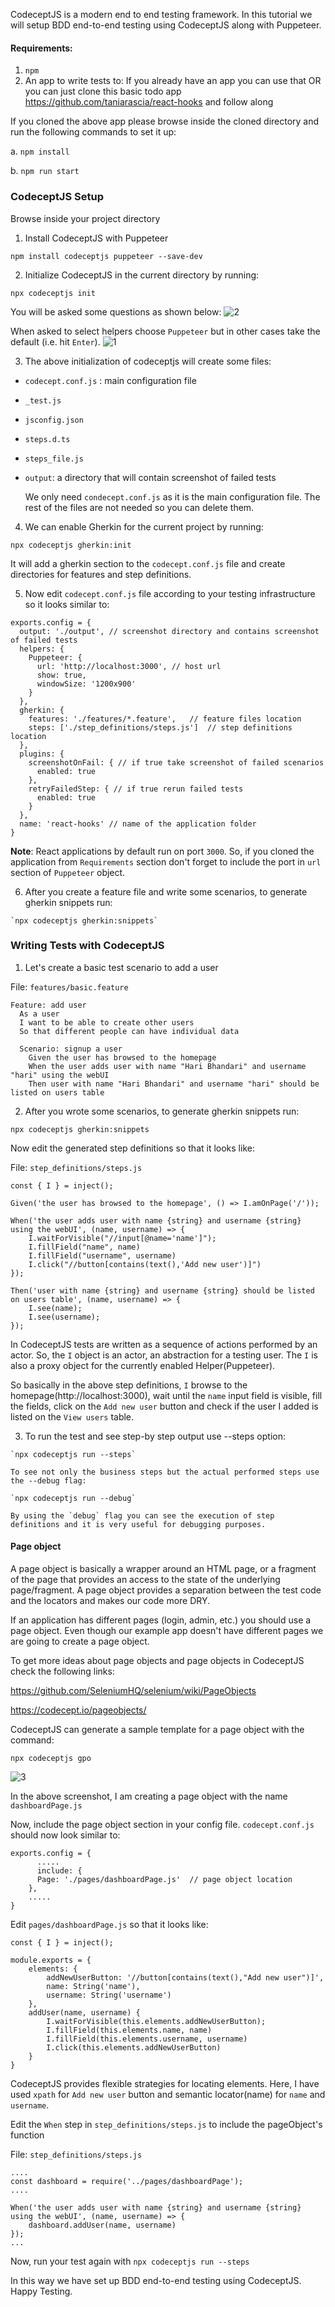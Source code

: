 
CodeceptJS is a modern end to end testing framework. In this tutorial we will setup BDD end-to-end testing using CodeceptJS along with Puppeteer.

#### Requirements:
1. `npm`
2. An app to write tests to: If you already have an app you can use that OR
 you can just clone this basic todo app https://github.com/taniarascia/react-hooks and follow along

If you cloned the above app please browse inside the cloned directory and run the following commands to set it up:

a. `npm install`

b. `npm run start`
### CodeceptJS Setup
Browse inside your project directory
1. Install CodeceptJS with Puppeteer

  `npm install codeceptjs puppeteer --save-dev`

2. Initialize CodeceptJS in the current directory by running:

  `npx codeceptjs init`

  You will be asked some questions as shown below:
![2](https://user-images.githubusercontent.com/34328907/80667879-04605f00-8ac0-11ea-9c2c-40f5ddf3180c.png)

  When asked to select helpers choose `Puppeteer` but in other cases take the default (i.e. hit `Enter`).
  ![1](https://user-images.githubusercontent.com/34328907/82856381-8dd34780-9f2d-11ea-9c47-7c9fe7a0fd55.png)

3. The above initialization of codeceptjs will create some files:
- `codecept.conf.js` : main configuration file
- `_test.js`
- `jsconfig.json`
- `steps.d.ts`
- `steps_file.js`
- `output`: a directory that will contain screenshot of failed tests

  We only need `condecept.conf.js` as it is the main configuration file. The rest of the files are not needed so you can delete them.

4.  We can enable Gherkin for the current project by running:

  `npx codeceptjs gherkin:init`

  It will add a gherkin section to the  `codecept.conf.js` file and create directories for features and step definitions.

5. Now edit `codecept.conf.js` file according to your testing infrastructure so it looks similar to:

  ```
  exports.config = {
    output: './output', // screenshot directory and contains screenshot of failed tests
    helpers: {
      Puppeteer: {
        url: 'http://localhost:3000', // host url
        show: true,
        windowSize: '1200x900'
      }
    },
    gherkin: {
      features: './features/*.feature',   // feature files location
      steps: ['./step_definitions/steps.js']  // step definitions location
    },
    plugins: {
      screenshotOnFail: { // if true take screenshot of failed scenarios
        enabled: true
      },
      retryFailedStep: { // if true rerun failed tests
        enabled: true
      }
    },
    name: 'react-hooks' // name of the application folder
  }
  ```
<strong>Note</strong>: React applications by default run on port `3000`. So, if you cloned the application from `Requirements` section don't forget to include the port in `url` section of `Puppeteer` object.

  6. After you create a feature file and write some scenarios, to generate gherkin snippets run:

    `npx codeceptjs gherkin:snippets`


### Writing Tests with CodeceptJS
1. Let's create a basic test scenario to add a user

  File: `features/basic.feature`
  ```
  Feature: add user
    As a user
    I want to be able to create other users
    So that different people can have individual data

    Scenario: signup a user
      Given the user has browsed to the homepage
      When the user adds user with name "Hari Bhandari" and username "hari" using the webUI
      Then user with name "Hari Bhandari" and username "hari" should be listed on users table
```

2. After you wrote some scenarios, to generate gherkin snippets run:

  `npx codeceptjs gherkin:snippets`

  Now edit the generated step definitions so that it looks like:

  File: `step_definitions/steps.js`

  ```
  const { I } = inject();

  Given('the user has browsed to the homepage', () => I.amOnPage('/'));

  When('the user adds user with name {string} and username {string} using the webUI', (name, username) => {
      I.waitForVisible("//input[@name='name']");
      I.fillField("name", name)
      I.fillField("username", username)
      I.click("//button[contains(text(),'Add new user')]")
  });

  Then('user with name {string} and username {string} should be listed on users table', (name, username) => {
      I.see(name);
      I.see(username);
  });

  ```
In CodeceptJS tests are written as a sequence of actions performed by an actor. So, the `I` object is an actor, an abstraction for a testing user. The `I` is also a proxy object for the currently enabled Helper(Puppeteer).

So basically in the above step definitions, `I` browse to the homepage(http://localhost:3000), wait until the `name` input field is visible, fill the fields, click on the `Add new user` button and check if the user I added is listed on the `View users` table.

  3. To run the test and see step-by step output use --steps option:

    `npx codeceptjs run --steps`

    To see not only the business steps but the actual performed steps use the --debug flag:

    `npx codeceptjs run --debug`

    By using the `debug` flag you can see the execution of step definitions and it is very useful for debugging purposes.

#### Page object
 A page object is basically a wrapper around an HTML page, or a fragment of the page that provides an access to the state of the underlying page/fragment. A page object provides a separation between the test code and the locators and makes our code more DRY.

 If an application has different pages (login, admin, etc.) you should use a page object. Even though our example app doesn't have different pages we are going to create a page object.

 To get more ideas about page objects and page objects in CodeceptJS check the following links:

 https://github.com/SeleniumHQ/selenium/wiki/PageObjects

 https://codecept.io/pageobjects/


CodeceptJS can generate a sample template for a page object with the command:

  `npx codeceptjs gpo`

  ![3](https://user-images.githubusercontent.com/34328907/82879880-511f4480-9f5d-11ea-9ddf-0b29067d7b3e.png)

In the above screenshot, I am creating a page object with the name `dashboardPage.js`

  Now, include the page object section in your config file. `codecept.conf.js` should now look similar to:
  ```
  exports.config = {
        .....
        include: {
        Page: './pages/dashboardPage.js'  // page object location
      },
      .....
  }    
  ```

Edit `pages/dashboardPage.js` so that it looks like:

  ```
  const { I } = inject();

  module.exports = {
      elements: {
          addNewUserButton: '//button[contains(text(),"Add new user")]',
          name: String('name'),
          username: String('username')
      },
      addUser(name, username) {
          I.waitForVisible(this.elements.addNewUserButton);
          I.fillField(this.elements.name, name)
          I.fillField(this.elements.username, username)
          I.click(this.elements.addNewUserButton)
      }
  }
```
CodeceptJS provides flexible strategies for locating elements. Here, I have used `xpath` for
  `Add new user` button and semantic locator(name) for `name` and `username`.

Edit the `When` step in `step_definitions/steps.js` to include the pageObject's function

File:  `step_definitions/steps.js`

  ```
  ....
  const dashboard = require('../pages/dashboardPage');
  ....

  When('the user adds user with name {string} and username {string} using the webUI', (name, username) => {
      dashboard.addUser(name, username)
  });
  ...

  ```

  Now, run your test again with `npx codeceptjs run --steps`

  In this way we have set up BDD end-to-end testing using CodeceptJS. Happy Testing.
